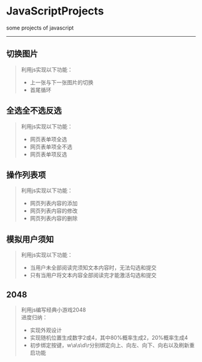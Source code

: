 # JavaScriptProjects
some projects of  javascript
***
## 切换图片
> 利用js实现以下功能：
> * 上一张与下一张图片的切换
> * 首尾循环
## 全选全不选反选
> 利用js实现以下功能：   
> * 网页表单项全选
> * 网页表单项全不选
> * 网页表单项反选
## 操作列表项
> 利用js实现以下功能：   
> * 网页列表内容的添加
> * 网页列表内容的修改
> * 网页列表内容的删除
## 模拟用户须知
> 利用js实现以下功能：   
> * 当用户未全部阅读完须知文本内容时，无法勾选和提交   
> * 只有当用户将文本内容全部阅读完才能激活勾选和提交
## 2048
> 利用js编写经典小游戏2048   
> 进度归纳：
> * 实现外观设计
> * 实现随机位置生成数字2或4，其中80%概率生成2，20%概率生成4
> * 初步绑定按键，w\a\s\d\r分别绑定向上、向左、向下、向右以及刷新重启功能